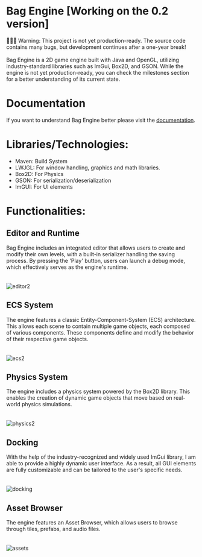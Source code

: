 # Bag Engine [Working on the 0.2 version]
👷🏻‍♂️ Warning: This project is not yet production-ready. The source code contains many bugs, but development continues after a one-year break! <br><br>
Bag Engine is a 2D game engine built with Java and OpenGL, utilizing industry-standard libraries such as ImGui, Box2D, and GSON. While the engine is not yet production-ready, you can check the milestones section for a better understanding of its current state.

# Documentation
If you want to understand Bag Engine better please visit the [documentation](https://martonban.notion.site/Bag-Engine-Docs-18a2493db6ef803ca04cc6ab0cf9193d).

# Libraries/Technologies:
- Maven: Build System
- LWJGL: For window handling, graphics and math libraries.
- Box2D: For Physics
- GSON: For serialization/deserialization
- ImGUI: For UI elements

# Functionalities:
## Editor and Runtime 
Bag Engine includes an integrated editor that allows users to create and modify their own levels, with a built-in serializer handling the saving process. By pressing the 'Play' button, users can launch a debug mode, which effectively serves as the engine's runtime. <br><br><br>
![editor2](https://github.com/user-attachments/assets/36513b81-04e7-4583-8ea5-05d21b99fbb3)


## ECS System
The engine features a classic Entity-Component-System (ECS) architecture. This allows each scene to contain multiple game objects, each composed of various components. These components define and modify the behavior of their respective game objects. <br><br><br>
![ecs2](https://github.com/user-attachments/assets/f59f5f8a-82f2-431c-8e27-0a6d4fa45080)

## Physics System
The engine includes a physics system powered by the Box2D library. This enables the creation of dynamic game objects that move based on real-world physics simulations. <br><br><br>
![physics2](https://github.com/user-attachments/assets/3b892c6d-d840-4e36-99af-9a1f3a54272c)

## Docking 
With the help of the industry-recognized and widely used ImGui library, I am able to provide a highly dynamic user interface. As a result, all GUI elements are fully customizable and can be tailored to the user's specific needs. <br><br><br>
![docking](https://github.com/user-attachments/assets/ecffaa47-ccd3-4412-bb4a-a0e23f72fd1f)

## Asset Browser
The engine features an Asset Browser, which allows users to browse through tiles, prefabs, and audio files. <br><br><br>
![assets](https://github.com/user-attachments/assets/ed6c4e4b-da8e-4213-b71a-2a2b83eddb10)


